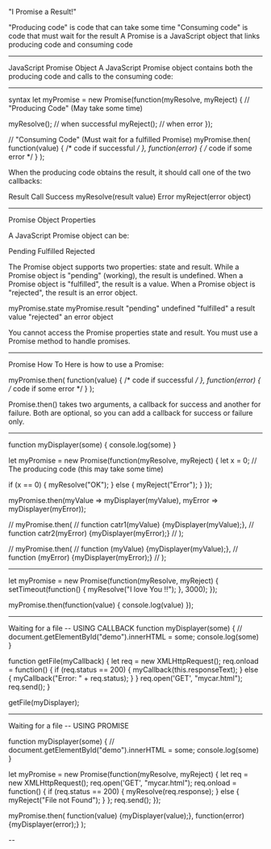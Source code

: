 "I Promise a Result!"

"Producing code" is code that can take some time
"Consuming code" is code that must wait for the result
A Promise is a JavaScript object that links producing code and consuming code

---
JavaScript Promise Object
A JavaScript Promise object contains both the producing code and calls to the consuming code:

---
syntax
let myPromise = new Promise(function(myResolve, myReject) {
// "Producing Code" (May take some time)

  myResolve(); // when successful
  myReject();  // when error
});

// "Consuming Code" (Must wait for a fulfilled Promise)
myPromise.then(
  function(value) { /* code if successful */ },
  function(error) { /* code if some error */ }
);

When the producing code obtains the result, it should call one of the two callbacks:

Result	    Call
Success	    myResolve(result value)
Error	    myReject(error object)

---
Promise Object Properties

A JavaScript Promise object can be:

Pending
Fulfilled
Rejected

The Promise object supports two properties: state and result.
While a Promise object is "pending" (working), the result is undefined.
When a Promise object is "fulfilled", the result is a value.
When a Promise object is "rejected", the result is an error object.

myPromise.state	        myPromise.result
"pending"	            undefined
"fulfilled"	            a result value
"rejected"	            an error object


You cannot access the Promise properties state and result.
You must use a Promise method to handle promises.

---
Promise How To
Here is how to use a Promise:

myPromise.then(
  function(value) { /* code if successful */ },
  function(error) { /* code if some error */ }
);

Promise.then() takes two arguments, a callback for success and another for failure.
Both are optional, so you can add a callback for success or failure only.

---
function myDisplayer(some) {
  console.log(some)
}

let myPromise = new Promise(function(myResolve, myReject) {
  let x = 0;
// The producing code (this may take some time)

  if (x == 0) {
    myResolve("OK");
  } else {
    myReject("Error");
  }
});

myPromise.then(myValue => myDisplayer(myValue), myError => myDisplayer(myError));


// myPromise.then(
//   function catr1(myValue) {myDisplayer(myValue);},
//   function catr2(myError) {myDisplayer(myError);}
// );

// myPromise.then(
//   function (myValue) {myDisplayer(myValue);},
//   function (myError) {myDisplayer(myError);}
// );


---
let myPromise = new Promise(function(myResolve, myReject) {
  setTimeout(function() { myResolve("I love You !!"); }, 3000);
});

myPromise.then(function(value) {
  console.log(value)
});


---
Waiting for a file  -- USING CALLBACK
function myDisplayer(some) {
  // document.getElementById("demo").innerHTML = some;
  console.log(some)
}

function getFile(myCallback) {
  let req = new XMLHttpRequest();
  req.onload = function() {
    if (req.status == 200) {
      myCallback(this.responseText);
    } else {
      myCallback("Error: " + req.status);
    }
  }
  req.open('GET', "mycar.html");
  req.send();
}

getFile(myDisplayer); 

---
Waiting for a file  -- USING PROMISE

function myDisplayer(some) {
  // document.getElementById("demo").innerHTML = some;
  console.log(some)
}

let myPromise = new Promise(function(myResolve, myReject) {
  let req = new XMLHttpRequest();
  req.open('GET', "mycar.html");
  req.onload = function() {
    if (req.status == 200) {
      myResolve(req.response);
    } else {
      myReject("File not Found");
    }
  };
  req.send();
});

myPromise.then(
  function(value) {myDisplayer(value);},
  function(error) {myDisplayer(error);}
);


-- 

